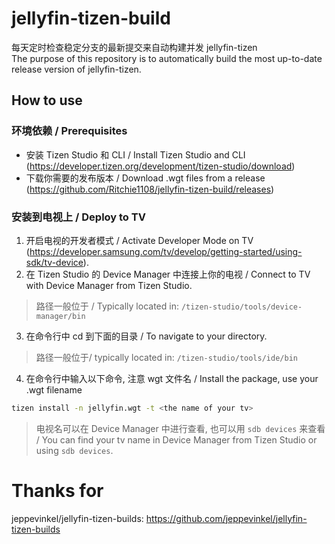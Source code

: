 # jellyfin-tizen-build
每天定时检查稳定分支的最新提交来自动构建并发 jellyfin-tizen  
The purpose of this repository is to automatically build the most up-to-date release version of jellyfin-tizen.

## How to use
### 环境依赖 / Prerequisites
- 安装  Tizen Studio 和 CLI / Install Tizen Studio and CLI (https://developer.tizen.org/development/tizen-studio/download)
- 下载你需要的发布版本 / Download .wgt files from a release (https://github.com/Ritchie1108/jellyfin-tizen-build/releases)

### 安装到电视上 / Deploy to TV
1. 开启电视的开发者模式 / Activate Developer Mode on TV (https://developer.samsung.com/tv/develop/getting-started/using-sdk/tv-device).
2. 在 Tizen Studio 的 Device Manager 中连接上你的电视 / Connect to TV with Device Manager from Tizen Studio. 
> 路径一般位于 / Typically located in: `/tizen-studio/tools/device-manager/bin`
3. 在命令行中 cd 到下面的目录 / To navigate to your directory.
> 路径一般位于/ typically located in: `/tizen-studio/tools/ide/bin`
4. 在命令行中输入以下命令, 注意 wgt 文件名 / Install the package, use your .wgt filename
```bash
tizen install -n jellyfin.wgt -t <the name of your tv>
```
> 电视名可以在 Device Manager 中进行查看, 也可以用 `sdb devices` 来查看 /  You can find your tv name in Device Manager from Tizen Studio or using `sdb devices`.  

# Thanks for
jeppevinkel/jellyfin-tizen-builds: https://github.com/jeppevinkel/jellyfin-tizen-builds
